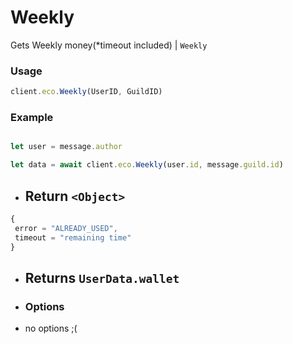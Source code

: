 # Weekly

Gets Weekly money(*timeout included) | `Weekly`

### Usage

```js
client.eco.Weekly(UserID, GuildID) 
```

### Example

```js

let user = message.author

let data = await client.eco.Weekly(user.id, message.guild.id) 
```

- ## Return `<Object>`
 
```js
{ 
 error = "ALREADY_USED",
 timeout = "remaining time"
}
```

- ## Returns `UserData.wallet`

 - ### Options

- no options ;(
